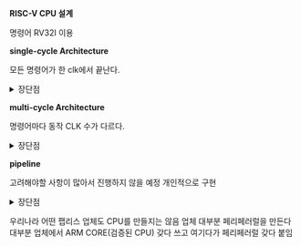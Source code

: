 **RISC-V CPU 설계**

명령어 RV32I 이용

**single-cycle Architecture**

모든 명령어가 한 clk에서 끝난다.

<details>
    <summary> 장단점</summary>    
- 장점: 매우 simple
- 단점: 매우 느리다.
</details>


**multi-cycle Architecture**

명령어마다 동작 CLK 수가 다르다.

<details>
    <summary> 장단점</summary>    
- 장점: single-cycle architecture 보다 조금 빠르다.
- 단점: single-cycle 보다 (조금) 복잡하다.
</details>

**pipeline**

고려해야할 사항이 많아서 진행하지 않을 예정
개인적으로 구현

<details>
    <summary> 장단점</summary>    
- 장점: 매우 빠르다.
- 단점: 매우 복잡하다.
</details>

우리나라 어떤 팹리스 업체도 CPU를 만들지는 않음
업체 대부분 페리페러럴을 만든다
대부분 업체에서 ARM CORE(검증된 CPU) 갖다 쓰고 여기다가 페리페러럴 갖다 붙임

